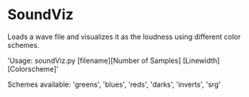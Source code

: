 # SoundViz
Loads a wave file and visualizes it as the loudness using different color schemes.

'Usage: soundViz.py [filename][Number of Samples] [Linewidth] [Colorscheme]'

Schemes available:
'greens', 'blues', 'reds', 'darks', 'inverts', 'srg'
